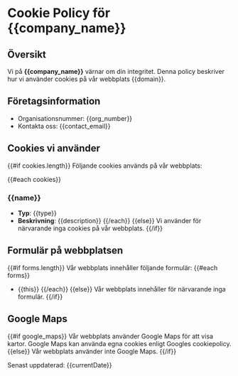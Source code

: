 # Cookie Policy för {{company_name}}

## Översikt

Vi på **{{company_name}}** värnar om din integritet. Denna policy beskriver hur vi använder cookies på vår webbplats {{domain}}.

## Företagsinformation

- Organisationsnummer: {{org_number}}
- Kontakta oss: {{contact_email}}

## Cookies vi använder

{{#if cookies.length}}
Följande cookies används på vår webbplats:

{{#each cookies}}

### {{name}}

- **Typ**: {{type}}
- **Beskrivning**: {{description}}
  {{/each}}
  {{else}}
  Vi använder för närvarande inga cookies på vår webbplats.
  {{/if}}

## Formulär på webbplatsen

{{#if forms.length}}
Vår webbplats innehåller följande formulär:
{{#each forms}}

- {{this}}
  {{/each}}
  {{else}}
  Vår webbplats innehåller för närvarande inga formulär.
  {{/if}}

## Google Maps

{{#if google_maps}}
Vår webbplats använder Google Maps för att visa kartor. Google Maps kan använda egna cookies enligt Googles cookiepolicy.
{{else}}
Vår webbplats använder inte Google Maps.
{{/if}}

Senast uppdaterad: {{currentDate}}
